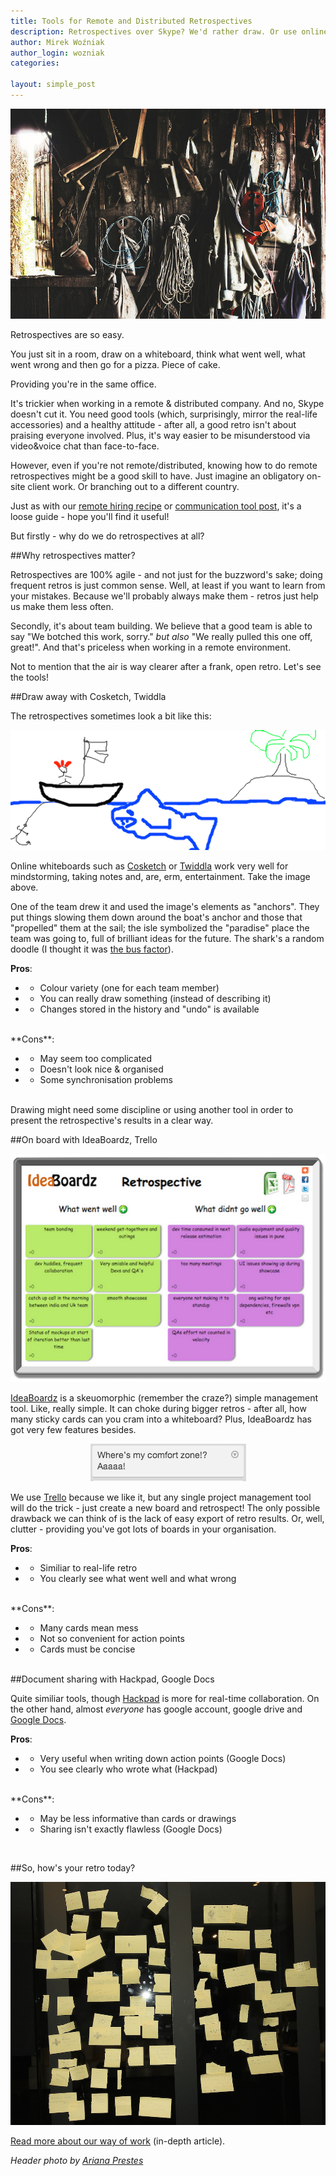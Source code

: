 ```yaml
---
title: Tools for Remote and Distributed Retrospectives
description: Retrospectives over Skype? We'd rather draw. Or use online sticky cards.
author: Mirek Woźniak
author_login: wozniak
categories:

layout: simple_post
---
```


<div style="width:100%; text-align:center">
<img src="/img/uploads/2014/06/retrospectivepost.jpg"/>
</div>

Retrospectives are so easy. 

You just sit in a room, draw on a whiteboard, think what went well, what went wrong and then go for a pizza. Piece of cake. 

Providing you're in the same office. 

It's trickier when working in a remote & distributed company. And no, Skype doesn't cut it. You need good tools (which, surprisingly, mirror the real-life accessories) and a healthy attitude - after all, a good retro isn't about praising everyone involved. Plus, it's way easier to be misunderstood via video&voice chat than face-to-face. 

However, even if you're not remote/distributed, knowing how to do remote retrospectives might be a good skill to have. Just imagine an obligatory on-site client work. Or branching out to a different country. 

Just as with our [remote hiring recipe](https://softwaremill.com/hiring-developers-remote-distributed-company/) or [communication tool post](https://softwaremill.com/skype-hipchat-slack-quest), it's a loose guide - hope you'll find it useful!

But firstly - why do we do retrospectives at all?

##Why retrospectives matter?

Retrospectives are 100% agile - and not just for the buzzword's sake; doing frequent retros is just common sense. Well, at least if you want to learn from your mistakes. Because we'll probably always make them - retros just help us make them less often.

Secondly, it's about team building. We believe that a good team is able to say "We botched this work, sorry." *but also* "We really pulled this one off, great!". And that's priceless when working in a remote environment. 

Not to mention that the air is way clearer after a frank, open retro. Let's see the tools!

##Draw away with Cosketch, Twiddla

The retrospectives sometimes look a bit like this:

<div style="width:100%; text-align:center">
<img src="/img/uploads/2014/06/retrospectivepost1.png"/>
</div>

Online whiteboards such as [Cosketch](http://cosketch.com) or [Twiddla](http://www.twiddla.com/) work very well for mindstorming, taking notes and, are, erm, entertainment. Take the image above.

One of the team drew it and used the image's elements as "anchors". They put things slowing them down around the boat's anchor and those that "propelled" them at the sail; the isle symbolized the "paradise" place the team was going to, full of brilliant ideas for the future. The shark's a random doodle (I thought it was [the bus factor](http://en.wikipedia.org/wiki/Bus_factor)).

**Pros**:

* - Colour variety (one for each team member)
* - You can really draw something (instead of describing it)
* - Changes stored in the history and "undo" is available

<br />
**Cons**:

* - May seem too complicated
* - Doesn't look nice & organised
* - Some synchronisation problems

<br />
Drawing might need some discipline or using another tool in order to present the retrospective's results in a clear way. 

##On board with IdeaBoardz, Trello

<div style="width:100%; text-align:center">
<img src="/img/uploads/2014/06/retrospectivepost2.png"/>
</div>

[IdeaBoardz](http://ideaboardz.com) is a skeuomorphic (remember the craze?) simple management tool. Like, really simple. It can choke during bigger retros - after all, how many sticky cards can you cram into a whiteboard? Plus, IdeaBoardz has got very few features besides.

<div style="width:100%; text-align:center">
<img src="/img/uploads/2014/06/retrospectivepost3.png"/>
</div>

We use [Trello](http://trello.com) because we like it, but any single project management tool will do the trick - just create a new board and retrospect! The only possible drawback we can think of is the lack of easy export of retro results. Or, well, clutter - providing you've got lots of boards in your organisation.

**Pros**:

* - Similiar to real-life retro
* - You clearly see what went well and what wrong

<br />
**Cons**:

* - Many cards mean mess
* - Not so convenient for action points
* - Cards must be concise

<br />
##Document sharing with Hackpad, Google Docs

Quite similiar tools, though [Hackpad](https://hackpad.com) is more for real-time collaboration. On the other hand, almost *everyone* has google account, google drive and [Google Docs](http://drive.google.com). 


**Pros**: 

* - Very useful when writing down action points (Google Docs)
* - You see clearly who wrote what (Hackpad)

<br />
**Cons**:

* - May be less informative than cards or drawings
* - Sharing isn't exactly flawless (Google Docs)

<br />

##So, how's your retro today?

<div style="width:100%; text-align:center">
<img src="/img/uploads/2014/06/retrospectivepost4.jpg"/>
</div>



[Read more about our way of work](https://softwaremill.com/skype-games-on-effective-distributed-teams/) (in-depth article).

*Header photo by [Ariana Prestes](https://www.flickr.com/photos/kiddinha/)*